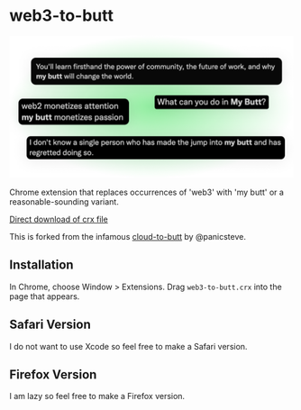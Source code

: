 # web3-to-butt

![Example replacements: "What can you do in My Butt?", "web2 monetizes attention, my butt monetizes passion"](sample.png)

Chrome extension that replaces occurrences of 'web3' with 'my butt' or a reasonable-sounding variant.

[Direct download of crx file](https://github.com/tarngerine/web3-to-butt/raw/main/web3-to-butt.crx)

This is forked from the infamous [cloud-to-butt](https://github.com/panicsteve/cloud-to-butt) by @panicsteve.

## Installation

In Chrome, choose Window > Extensions. Drag `web3-to-butt.crx` into the page that appears.

## Safari Version

I do not want to use Xcode so feel free to make a Safari version.

## Firefox Version

I am lazy so feel free to make a Firefox version.
